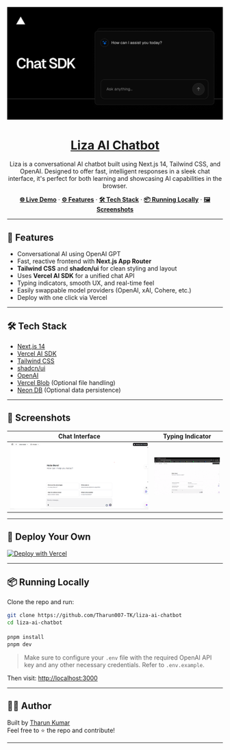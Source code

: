 <a href="https://liza-ai-chatbot-codedex-eapn7o39q-tharun007-tks-projects.vercel.app/">
  <img alt="Liza AI Chatbot – powered by Next.js and OpenAI" src="app/(chat)/opengraph-image.png">
  <h1 align="center">Liza AI Chatbot</h1>
</a>

<p align="center">
  Liza is a conversational AI chatbot built using Next.js 14, Tailwind CSS, and OpenAI. Designed to offer fast, intelligent responses in a sleek chat interface, it's perfect for both learning and showcasing AI capabilities in the browser.
</p>

<p align="center">
  <a href="https://liza-ai-chatbot-codedex-eapn7o39q-tharun007-tks-projects.vercel.app"><strong>🌐 Live Demo</strong></a> ·
  <a href="#features"><strong>⚙️ Features</strong></a> ·
  <a href="#tech-stack"><strong>🛠 Tech Stack</strong></a> ·
  <a href="#running-locally"><strong>📦 Running Locally</strong></a> ·
  <a href="#screenshots"><strong>🖼 Screenshots</strong></a>
</p>

---

## 📌 Features

- Conversational AI using OpenAI GPT
- Fast, reactive frontend with **Next.js App Router**
- **Tailwind CSS** and **shadcn/ui** for clean styling and layout
- Uses **Vercel AI SDK** for a unified chat API
- Typing indicators, smooth UX, and real-time feel
- Easily swappable model providers (OpenAI, xAI, Cohere, etc.)
- Deploy with one click via Vercel

---

## 🛠 Tech Stack

- [Next.js 14](https://nextjs.org/)
- [Vercel AI SDK](https://sdk.vercel.ai/docs)
- [Tailwind CSS](https://tailwindcss.com)
- [shadcn/ui](https://ui.shadcn.com)
- [OpenAI](https://platform.openai.com)
- [Vercel Blob](https://vercel.com/storage/blob) (Optional file handling)
- [Neon DB](https://vercel.com/marketplace/neon) (Optional data persistence)

---

## 📸 Screenshots

| Chat Interface | Typing Indicator |
|----------------|------------------|
| ![Liza Chat Screenshot](public/images/Chatbot-Ui.png) | ![Typing](public/images/simple.gif) |

---

## 🚀 Deploy Your Own

[![Deploy with Vercel](https://vercel.com/button)](https://vercel.com/new/clone?repository-url=https://github.com/Tharun007-TK/nextjs-ai-chatbot-codedex)

---

## 📦 Running Locally

Clone the repo and run:

```bash
git clone https://github.com/Tharun007-TK/liza-ai-chatbot
cd liza-ai-chatbot

pnpm install
pnpm dev
```

> Make sure to configure your `.env` file with the required OpenAI API key and any other necessary credentials. Refer to `.env.example`.

Then visit: [http://localhost:3000](http://localhost:3000)

---

## 🙋‍♂️ Author

Built by [Tharun Kumar](https://github.com/Tharun007-TK)  
Feel free to ⭐ the repo and contribute!

---
